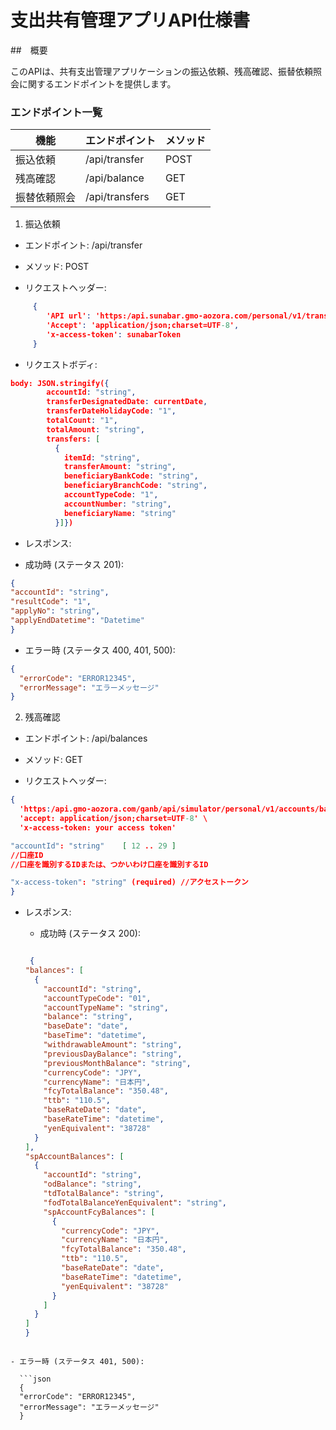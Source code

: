 # 支出共有管理アプリAPI仕様書

##　概要

このAPIは、共有支出管理アプリケーションの振込依頼、残高確認、振替依頼照会に関するエンドポイントを提供します。

### エンドポイント一覧
機能  |	エンドポイント|	メソッド|
-----|-------------|--------|
振込依頼|/api/transfer|	POST|
残高確認|/api/balance|GET|
振替依頼照会|/api/transfers	|GET|

1. 振込依頼
- エンドポイント: /api/transfer

- メソッド: POST

- リクエストヘッダー:
```json
     {
        'API url': 'https:/api.sunabar.gmo-aozora.com/personal/v1/transfer/request',
        'Accept': 'application/json;charset=UTF-8',
        'x-access-token': sunabarToken
     }
```


- リクエストボディ:
```json
body: JSON.stringify({
        accountId: "string",
        transferDesignatedDate: currentDate,
        transferDateHolidayCode: "1",
        totalCount: "1",
        totalAmount: "string",
        transfers: [
          {
            itemId: "string",
            transferAmount: "string",
            beneficiaryBankCode: "string",
            beneficiaryBranchCode: "string",
            accountTypeCode: "1",
            accountNumber: "string",
            beneficiaryName: "string"
          }]})
```
- レスポンス:

- 成功時 (ステータス 201):
```json
{
"accountId": "string",
"resultCode": "1",
"applyNo": "string",
"applyEndDatetime": "Datetime"
}
```
- エラー時 (ステータス 400, 401, 500):
```json
{
  "errorCode": "ERROR12345",
  "errorMessage": "エラーメッセージ"
}
```
2. 残高確認
- エンドポイント: /api/balances

- メソッド: GET

- リクエストヘッダー:
```json
{
  'https:/api.gmo-aozora.com/ganb/api/simulator/personal/v1/accounts/balances?accountId=' \
  'accept: application/json;charset=UTF-8' \
  'x-access-token: your access token'

"accountId": "string"	 [ 12 .. 29 ] 
//口座ID
//口座を識別するIDまたは、つかいわけ口座を識別するID

"x-access-token": "string" (required) //アクセストークン
}
```


- レスポンス:

  - 成功時 (ステータス 200):
  ```json

   {
  "balances": [
    {
      "accountId": "string",
      "accountTypeCode": "01",
      "accountTypeName": "string",
      "balance": "string",
      "baseDate": "date",
      "baseTime": "datetime",
      "withdrawableAmount": "string",
      "previousDayBalance": "string",
      "previousMonthBalance": "string",
      "currencyCode": "JPY",
      "currencyName": "日本円",
      "fcyTotalBalance": "350.48",
      "ttb": "110.5",
      "baseRateDate": "date",
      "baseRateTime": "datetime",
      "yenEquivalent": "38728"
    }
  ],
  "spAccountBalances": [
    {
      "accountId": "string",
      "odBalance": "string",
      "tdTotalBalance": "string",
      "fodTotalBalanceYenEquivalent": "string",
      "spAccountFcyBalances": [
        {
          "currencyCode": "JPY",
          "currencyName": "日本円",
          "fcyTotalBalance": "350.48",
          "ttb": "110.5",
          "baseRateDate": "date",
          "baseRateTime": "datetime",
          "yenEquivalent": "38728"
        }
      ]
    }
  ]
  }
```    

- エラー時 (ステータス 401, 500):  

  ```json
  {
  "errorCode": "ERROR12345",
  "errorMessage": "エラーメッセージ"
  }

  ```